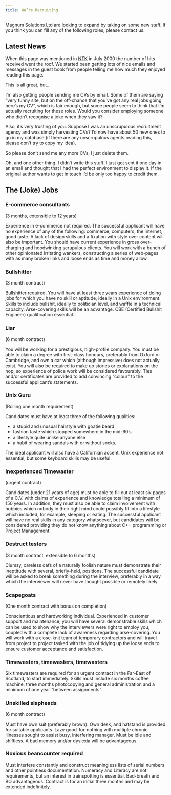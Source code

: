 ```yaml
---
title: We’re Recruiting
---
```


Magnum Solutions Ltd are looking to expand by taking on some new staff.
If you think you can fill any of the following roles, please contact us.

## Latest News

When this page was mentioned in [NTK](http://www.ntk.net/2000/07/07/) in July
2000 the number of hits received went the roof. We started been getting lots
of nice emails and messages in the guest book from people telling me how much
they enjoyed reading this page.

This is all great, but…

I’m also getting people sending me CVs by email. Some of them are saying
“very funny site, but on the off-chance that you’ve got any real jobs going
here’s my CV”, which is fair enough, but some people seem to think that I’m
actually recruiting for these roles. Would you consider employing someone who
didn’t recognise a joke when they saw it?

Also, it’s very trusting of you. Suppose I was an unscrupulous recruitment
agency and was simply harvesting CVs? I’d now have about 50 new ones to go
in my database (if there are any unscrupulous agents reading this, please
don’t try to copy my idea).

So please don’t send me any more CVs, I just delete them.

Oh, and one other thing. I didn’t write this stuff. I just got sent it one
day in an email and thought that I had the perfect environment to display it.
If the original author wants to get in touch I’d be only too happy to credit
them.

## The (Joke) Jobs

### E-commerce consultants

(3 months, extensible to 12 years)

Experience in e-commerce not required. The successful applicant will have no
experience of any of the following: commerce, computers, the internet, good
taste. A lack of design skills and a fixation with style over content will
also be important. You should have current experience in gross over-charging
and hoodwinking scrupulous clients. You will work with a bunch of other
opinionated irritating wankers, constructing a series of web-pages with as
many broken links and loose ends as time and money allow.

### Bullshitter

(3 month contract)

Bullshitter required. You will have at least three years experience of doing
jobs for which you have no skill or aptitude, ideally in a Unix environment.
Skills to include bullshit, ideally to politician level, and waffle in a
technical capacity. Arse-covering skills will be an advantage. CBE (Certified
Bullshit Engineer) qualification essential.

### Liar

(6 month contract)

You will be working for a prestigious, high-profile company. You must be able
to claim a degree with first-class honours, preferably from Oxford or
Cambridge, and own a car which (although impressive) does not actually exist.
You will also be required to make up stories or explanations on the hop, so
experience of police work will be considered favourably. Ties and/or
certificates are provided to add convincing “colour” to the successful
applicant’s statements.

### Unix Guru

(Rolling one month requirement)

Candidates must have at least three of the following qualities:

* a stupid and unusual hairstyle with goatie beard
* fashion taste which stopped somewhere in the mid-60’s
* a lifestyle quite unlike anyone else
* a habit of wearing sandals with or without socks.

The ideal applicant will also have a Californian accent. Unix experience
not essential, but some keyboard skills may be useful.

### Inexperienced Timewaster

(urgent contract)

Candidates (under 21 years of age) must be able to fill out at least six pages
of a C.V. with claims of experience and knowledge totalling a minimum of 150
years. In addition, they must also be able to claim involvement with hobbies
which nobody in their right mind could possibly fit into a lifestyle which
included, for example, sleeping or eating. The successful applicant will have
no real skills in any category whatsoever, but candidates will be considered
providing they do not know anything about C++ programming or Project
Management.

### Destruct testers

(3 month contract, extensible to 6 months)

Clumsy, careless oafs of a naturally foolish nature must demonstrate their
ineptitude with several, briefly-held, positions. The successful candidate
will be asked to break something during the interview, preferably in a way
which the interviewer will never have thought possible or remotely likely.

### Scapegoats

(One month contract with bonus on completion)

Conscientious and hardworking individual. Experienced in customer support and
maintenance, you will have several demonstrable skills which can be used to
show why the interviewers were right to employ you, coupled with a complete
lack of awareness regarding arse-covering. You will work with a close-knit
team of temporary contractors and will travel from project to project tasked
with the job of tidying up the loose ends to ensure customer acceptance and
satisfaction.

### Timewasters, timewasters, timewasters

Six timewasters are required for an urgent contract in the Far-East of
Scotland, to start immediately. Skills must include six months coffee machine,
three months photocopying and general administration and a minimum of one
year “between assignments”.

### Unskilled slapheads

(6 month contract)

Must have own suit (preferably brown). Own desk, and hatstand is provided for
suitable applicants. Lazy good-for-nothing with multiple chronic illnesses
sought to assist busy, interfering manager. Must be idle and shiftless. A bad
memory and/or dyslexia will be advantageous.

### Noxious beancounter required

Must interfere constantly and construct meaningless lists of serial numbers
and other pointless documentation. Numeracy and Literacy are not requirements,
but an interest in trainspotting is essential. Bad-breath and BO advantageous.
Contract is for an initial three months and may be extended indefinitely.
